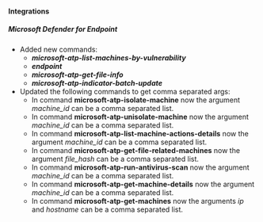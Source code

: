 
#### Integrations
##### Microsoft Defender for Endpoint
- Added new commands:
    - ***microsoft-atp-list-machines-by-vulnerability***
    - ***endpoint***
    - ***microsoft-atp-get-file-info***
    - ***microsoft-atp-indicator-batch-update***
- Updated the following commands to get comma separated args:
  - In command **microsoft-atp-isolate-machine** now the argument *machine_id* can be a comma separated list.
  - In command **microsoft-atp-unisolate-machine** now the argument *machine_id* can be a comma separated list.
  - In command **microsoft-atp-list-machine-actions-details** now the argument *machine_id* can be a comma separated list.
  - In command **microsoft-atp-get-file-related-machines** now the argument *file_hash* can be a comma separated list.
  - In command **microsoft-atp-run-antivirus-scan** now the argument *machine_id* can be a comma separated list.
  - In command **microsoft-atp-get-machine-details** now the argument *machine_id* can be a comma separated list.
  - In command **microsoft-atp-get-machines** now the arguments *ip* and *hostname* can be a comma separated list.
